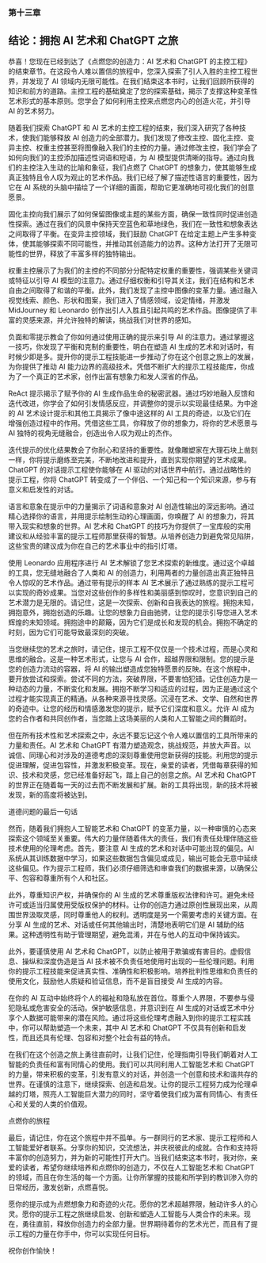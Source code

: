 ### 第十三章

## 结论：拥抱 AI 艺术和 ChatGPT 之旅

恭喜！您现在已经到达了《点燃您的创造力：AI 艺术和 ChatGPT 的主控工程》的结束章节。在这段令人难以置信的旅程中，您深入探索了引人入胜的主控工程世界，并发现了 AI 领域内无限可能性。在我们结束这本书时，让我们回顾所获得的知识和前方的道路。主控工程的基础奠定了您的探索基础，揭示了支撑这种变革性艺术形式的基本原则。您学会了如何利用主控来点燃您内心的创造火花，并引导 AI 的艺术努力。

随着我们探索 ChatGPT 和 AI 艺术的主控工程的结束，我们深入研究了各种技术，使我们能够释放 AI 创造力的全部潜力。我们发现了修改主控、固化主控、变异主控、权重主控甚至将图像融入我们的主控的力量。通过修改主控，我们学会了如何向我们的主控添加描述性词语和短语，为 AI 模型提供清晰的指导。通过向我们的主控注入生动的比喻和象征，我们点燃了 ChatGPT 的想象力，使其能够生成真正独特且令人叹为观止的艺术作品。我们已经了解了描述性语言的重要性，因为它在 AI 系统的头脑中描绘了一个详细的画面，帮助它更准确地可视化我们的创意愿景。

固化主控向我们展示了如何保留图像或主题的某些方面，确保一致性同时促进创造性探索。通过在我们的风景中保持天空蓝色和草地绿色，我们在一致性和想象表达之间取得了平衡。在变异主控领域，我们鼓励 ChatGPT 在给定主题上产生多种变体，使其能够探索不同可能性，并推动其创造能力的边界。这种方法打开了无限可能性的世界，释放了丰富多样的独特输出。

权重主控展示了为我们的主控的不同部分分配特定权重的重要性，强调某些关键词或特征以引导 AI 模型的注意力。通过仔细权衡和引导其关注，我们在结构和艺术自由之间取得了和谐的平衡。此外，我们发现了主控中图像的变革力量。通过融入视觉线索、颜色、形状和图案，我们进入了情感领域，设定情绪，并激发 MidJourney 和 Leonardo 创作出引人入胜且引起共鸣的艺术作品。图像提供了丰富的灵感来源，并允许独特的解读，挑战我们对世界的感知。

负面和零提示教会了你如何通过使用正确的提示来引导 AI 的注意力。通过掌握这一技巧，你发现了平衡和克制的重要性，明白在塑造 AI 生成的艺术和对话时，有时候少即是多。提升你的提示工程技能进一步推动了你在这个创意之旅上的发展，为你提供了推动 AI 能力边界的高级技术。凭借不断扩大的提示工程技能库，你成为了一个真正的艺术家，创作出富有想象力和发人深省的作品。

ReAct 提示揭示了赋予你的 AI 生成作品生命的秘密武器。通过巧妙地融入反馈和迭代改进，你学会了如何引发情感反应，并调整你的提示以实现最佳结果。为中途的 AI 艺术设计提示和其他工具揭示了像中途这样的 AI 工具的奇迹，以及它们在增强创造过程中的作用。凭借这些工具，你释放了你的想象力，将你的艺术愿景与 AI 独特的视角无缝融合，创造出令人叹为观止的杰作。

迭代提示的优化结果教会了你耐心和坚持的重要性。就像雕塑家在大理石块上凿刻一样，你将提示磨练至完美，不断地改进和提升，直到实现你期望的艺术成果。ChatGPT 的对话提示工程使你能够在 AI 驱动的对话世界中航行。通过战略性的提示工程，你将 ChatGPT 转变成了一个伴侣、一个知己和一个知识来源，参与有意义和启发性的对话。

语言和意象在提示中的力量揭示了词语和意象对 AI 创造性输出的深远影响。通过精心选择你的语言，并用提示绘制生动的心理画面，你唤醒了 AI 的想象力，将其带入现实和想象的世界。AI 艺术和 ChatGPT 的技巧为你提供了一宝库般的实用建议和从经验丰富的提示工程师那里获得的智慧。从培养创造力到避免常见陷阱，这些宝贵的建议成为你在自己的艺术事业中的指引灯塔。

使用 Leonardo 应用程序进行 AI 艺术解锁了您艺术探索的新维度。通过这个卓越的工具，您无缝地融合了人类和 AI 的创造力，利用两者的力量创造出真正独特且令人惊叹的艺术作品。通过带有提示的样本 AI 艺术展示了通过熟练的提示工程可以实现的奇妙成果。当您对这些创作的多样性和美丽感到惊叹时，您意识到自己的艺术潜力是无限的。请记住，这是一次探索、创新和自我表达的旅程。拥抱未知，拥抱意外，拥抱创造的乐趣。让您的想象力自由驰骋，让您的提示引导您进入艺术辉煌的未知领域。拥抱途中的颠簸，因为它们是成长和发现的机会。拥抱不确定的时刻，因为它们可能导致最深刻的突破。

当您继续您的艺术之旅时，请记住，提示工程不仅仅是一个技术过程，而是心灵和思维的融合。这是一种艺术形式，让您与 AI 合作，超越界限和限制。您的提示是您的创造力流动的容器，将 AI 的输出塑造成您独特愿景的反映。在这个旅程中，要开放尝试和探索。尝试不同的方法，突破界限，不要害怕犯错。记住创造力是一种动态的力量，不断变化和发展。拥抱不断学习和适应的过程，因为正是通过这个过程才能实现真正的精通。从各种来源寻找灵感。沉浸在艺术、文学、自然和世界的奇迹中。让您的经历和情感激发您的提示，赋予它们深度和意义。允许 AI 成为您的合作者和共同创作者，当您踏上这场美丽的人类和人工智能之间的舞蹈时。

但在所有技术性和艺术探索之中，永远不要忘记这个令人难以置信的工具所带来的力量和责任。AI 艺术和 ChatGPT 有潜力塑造观念，挑战规范，并放大声音。以诚信、同理心和对涉及的道德考虑的深刻尊重使用您新获得的技能。利用您的提示促进理解，促进包容性，并激发积极变革。现在，亲爱的读者，凭借每章获得的知识、技术和灵感，您已经准备好起飞，踏上自己的创意之旅。AI 艺术和 ChatGPT 的世界正在随着每一天的过去而不断发展和扩展。新的工具将出现，新的技术将被发现，新的高度将被达到。

道德问题的最后一句话

然而，随着我们拥抱人工智能艺术和 ChatGPT 的变革力量，以一种审慎的心态来探索这个领域至关重要。伟大的力量伴随着伟大的责任，我们有责任处理伴随这些技术使用的伦理考虑。首先，要注意 AI 生成的艺术和对话中可能出现的偏见。AI 系统从其训练数据中学习，如果这些数据包含偏见或成见，输出可能会无意中延续这些偏见。作为提示工程师，我们必须仔细筛选和审查我们的数据来源，以确保公平、包容和尊重所有个人和社区。

此外，尊重知识产权，并确保你的 AI 生成的艺术尊重版权法律和许可。避免未经许可或适当归属使用受版权保护的材料。让你的创造力通过原创性展现出来，从周围世界汲取灵感，同时尊重他人的权利。透明度是另一个需要考虑的关键方面。在分享 AI 生成的艺术、对话或任何其他输出时，清楚地表明它们是 AI 辅助的结果。这种透明性有助于管理期望，避免混淆，并在与他人的互动中保持诚实。

此外，要谨慎使用 AI 艺术和 ChatGPT，以防止被用于欺骗或有害目的。虚假信息、操纵和深度伪造是当 AI 技术被不负责任地使用时出现的一些伦理问题。利用你的提示工程技能来促进真实性、准确性和积极影响。培养批判性思维和负责任的使用文化，鼓励他人质疑和验证信息，而不是盲目接受 AI 生成的内容。

在你的 AI 互动中始终将个人的福祉和隐私放在首位。尊重个人界限，不要参与侵犯隐私或危害安全的活动。保护敏感信息，并意识到在 AI 生成的对话或艺术中分享个人数据可能带来的潜在风险。通过将这些伦理考虑融入到你的提示工程实践中，你可以帮助塑造一个未来，其中 AI 艺术和 ChatGPT 不仅具有创新和启发性，而且还具有伦理、包容和对整个社会有益的特点。

在我们在这个创造之旅上勇往直前时，让我们记住，伦理指南引导我们朝着对人工智能的负责任和富有同情心的使用。我们可以共同利用人工智能艺术和 ChatGPT 的力量，带来积极的变革，引发有意义的对话，并创造一个创意和技术和谐共存的世界。在谨慎的注意下，继续探索、创造和启发。让你的提示工程努力成为伦理卓越的灯塔，照亮人工智能巨大潜力的同时，坚守着使我们成为富有同情心、有责任心和关爱的人类的价值观。

点燃你的旅程

最后，请记住，你在这个旅程中并不孤单。与一群同行的艺术家、提示工程师和人工智能爱好者联系。分享你的知识，交流想法，并庆祝彼此的成就。合作和支持将丰富你的创造努力，并为新的可能性打开大门。当我们结束这本书时，我对你，亲爱的读者，希望你继续培养和点燃你的创造力，不仅在人工智能艺术和 ChatGPT 的领域，而且在你生活的每一个方面。让你所掌握的技能和所学到的教训渗入你的日常经历，激发创新，点燃喜悦。

愿你的提示成为点燃想象力和奇迹的火花。愿你的艺术超越界限，触动许多人的心灵。愿你的提示工程之旅继续启发、创新和塑造人工智能与人类合作的未来。现在，勇往直前，释放你创造力的全部力量。世界期待着你的艺术光芒，而且有了提示工程的力量在你手中，你可以实现任何目标。

祝你创作愉快！
